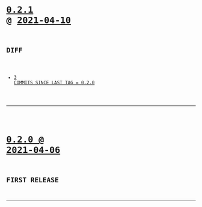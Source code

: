 <code>

# [0.2.1](https://github.com/cogsmith/webhost/compare/0.2.1...main) @ [2021-04-10](https://github.com/cogsmith/webhost/releases/tag/0.2.1) 

## DIFF
- [3 COMMITS SINCE LAST TAG = 0.2.0](https://github.com/cogsmith/webhost/compare/0.2.0...0.2.1)

</code>

---
<code>

# [0.2.0 @ 2021-04-06](https://github.com/cogsmith/webhost/releases/tag/0.2.0)

## FIRST RELEASE

</code>

---
